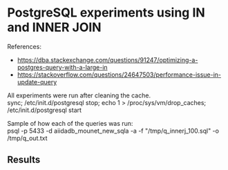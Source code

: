 # PostgreSQL experiments using IN and INNER JOIN
References:  
- https://dba.stackexchange.com/questions/91247/optimizing-a-postgres-query-with-a-large-in
- https://stackoverflow.com/questions/24647503/performance-issue-in-update-query

All experiments were run after cleaning the cache.  
sync; /etc/init.d/postgresql stop; echo 1 > /proc/sys/vm/drop_caches; /etc/init.d/postgresql start  

Sample of how each of the queries was run:  
psql -p 5433 -d aiidadb_mounet_new_sqla -a -f "/tmp/q_innerj_100.sql" -o /tmp/q_out.txt

## Results
